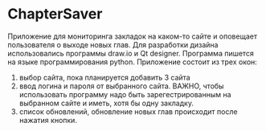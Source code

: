 # ChapterSaver
Приложение для мониторинга закладок на каком-то сайте и оповещает пользователя о выходе новых глав. 
Для разработки дизайна использовались программы draw.io и Qt designer. 
Программа пишется на языке программирования python.
Приложение состоит из трех окон:
1) выбор сайта, пока планируется добавить 3 сайта
2) ввод логина и пароля от выбранного сайта. ВАЖНО, чтобы использовать программу надо быть зарегестрированным на выбранном сайте и иметь, хотя бы одну закладку.
3) список обновлений, обновление новых глав происходит после нажатия кнопки.

